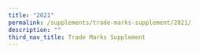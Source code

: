 ```yaml
---
title: "2021"
permalink: /supplements/trade-marks-supplement/2021/
description: ""
third_nav_title: Trade Marks Supplement
---
```

